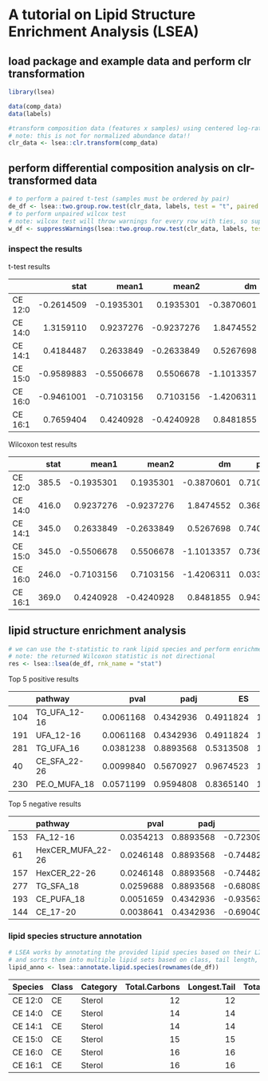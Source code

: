 A tutorial on Lipid Structure Enrichment Analysis (LSEA)
================

## load package and example data and perform clr transformation

``` r
library(lsea)

data(comp_data)
data(labels)

#transform composition data (features x samples) using centered log-ratio transformation
# note: this is not for normalized abundance data!!
clr_data <- lsea::clr.transform(comp_data)
```

## perform differential composition analysis on clr-transformed data

``` r
# to perform a paired t-test (samples must be ordered by pair)
de_df <- lsea::two.group.row.test(clr_data, labels, test = "t", paired = TRUE)
# to perform unpaired wilcox test
# note: wilcox test will throw warnings for every row with ties, so suppress those warnings
w_df <- suppressWarnings(lsea::two.group.row.test(clr_data, labels, test = "w", paired = FALSE))
```

### inspect the results

t-test results

|         |       stat |      mean1 |      mean2 |         dm |    pvalue |      padj |
|:--------|-----------:|-----------:|-----------:|-----------:|----------:|----------:|
| CE 12:0 | -0.2614509 | -0.1935301 |  0.1935301 | -0.3870601 | 0.7958048 | 0.9892482 |
| CE 14:0 |  1.3159110 |  0.9237276 | -0.9237276 |  1.8474552 | 0.1996890 | 0.9551987 |
| CE 14:1 |  0.4184487 |  0.2633849 | -0.2633849 |  0.5267698 | 0.6790554 | 0.9892482 |
| CE 15:0 | -0.9589883 | -0.5506678 |  0.5506678 | -1.1013357 | 0.3463982 | 0.9785673 |
| CE 16:0 | -0.9461001 | -0.7103156 |  0.7103156 | -1.4206311 | 0.3528080 | 0.9785673 |
| CE 16:1 |  0.7659404 |  0.4240928 | -0.4240928 |  0.8481855 | 0.4506099 | 0.9785673 |

Wilcoxon test results

|         |  stat |      mean1 |      mean2 |         dm |    pvalue |      padj |
|:--------|------:|-----------:|-----------:|-----------:|----------:|----------:|
| CE 12:0 | 385.5 | -0.1935301 |  0.1935301 | -0.3870601 | 0.7104152 | 0.9929020 |
| CE 14:0 | 416.0 |  0.9237276 | -0.9237276 |  1.8474552 | 0.3686215 | 0.9857487 |
| CE 14:1 | 345.0 |  0.2633849 | -0.2633849 |  0.5267698 | 0.7406416 | 0.9929020 |
| CE 15:0 | 345.0 | -0.5506678 |  0.5506678 | -1.1013357 | 0.7368086 | 0.9929020 |
| CE 16:0 | 246.0 | -0.7103156 |  0.7103156 | -1.4206311 | 0.0335855 | 0.7923619 |
| CE 16:1 | 369.0 |  0.4240928 | -0.4240928 |  0.8481855 | 0.9439534 | 0.9929020 |

## lipid structure enrichment analysis

``` r
# we can use the t-statistic to rank lipid species and perform enrichment analysis using the GSEA algorithm
# note: the returned Wilcoxon statistic is not directional
res <- lsea::lsea(de_df, rnk_name = "stat")
```

Top 5 positive results

|     | pathway      |      pval |      padj |        ES |      NES |
|:----|:-------------|----------:|----------:|----------:|---------:|
| 104 | TG_UFA_12-16 | 0.0061168 | 0.4342936 | 0.4911824 | 1.709831 |
| 191 | UFA_12-16    | 0.0061168 | 0.4342936 | 0.4911824 | 1.709831 |
| 281 | TG_UFA_16    | 0.0381238 | 0.8893568 | 0.5313508 | 1.559604 |
| 40  | CE_SFA_22-26 | 0.0099840 | 0.5670927 | 0.9674523 | 1.467142 |
| 230 | PE.O_MUFA_18 | 0.0571199 | 0.9594808 | 0.8365140 | 1.428722 |

Top 5 negative results

|     | pathway           |      pval |      padj |         ES |       NES |
|:----|:------------------|----------:|----------:|-----------:|----------:|
| 153 | FA_12-16          | 0.0354213 | 0.8893568 | -0.7230966 | -1.550059 |
| 61  | HexCER_MUFA_22-26 | 0.0246148 | 0.8893568 | -0.7448246 | -1.596637 |
| 157 | HexCER_22-26      | 0.0246148 | 0.8893568 | -0.7448246 | -1.596637 |
| 277 | TG_SFA_18         | 0.0259688 | 0.8893568 | -0.6808962 | -1.605585 |
| 193 | CE_PUFA_18        | 0.0051659 | 0.4342936 | -0.9356382 | -1.606246 |
| 144 | CE_17-20          | 0.0038641 | 0.4342936 | -0.6904010 | -1.849383 |

### lipid species structure annotation

``` r
# LSEA works by annotating the provided lipid species based on their LIPIDMAPS-style name
# and sorts them into multiple lipid sets based on class, tail length, and double bonds
lipid_anno <- lsea::annotate.lipid.species(rownames(de_df))
```

| Species | Class | Category | Total.Carbons | Longest.Tail | Total.DBs | Saturation | Chain |
|:--------|:------|:---------|--------------:|-------------:|----------:|:-----------|:------|
| CE 12:0 | CE    | Sterol   |            12 |           12 |         0 | SFA        | MCFA  |
| CE 14:0 | CE    | Sterol   |            14 |           14 |         0 | SFA        | LCFA  |
| CE 14:1 | CE    | Sterol   |            14 |           14 |         1 | MUFA       | LCFA  |
| CE 15:0 | CE    | Sterol   |            15 |           15 |         0 | SFA        | LCFA  |
| CE 16:0 | CE    | Sterol   |            16 |           16 |         0 | SFA        | LCFA  |
| CE 16:1 | CE    | Sterol   |            16 |           16 |         1 | MUFA       | LCFA  |
